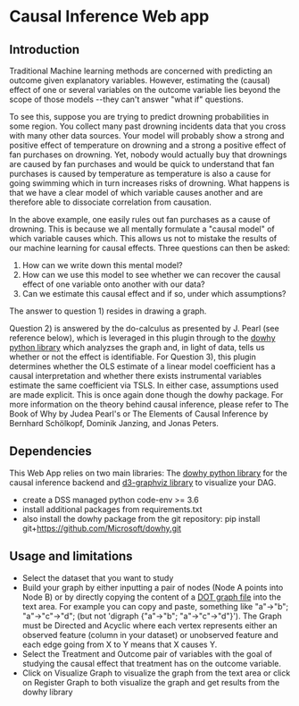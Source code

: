 # Causal Inference Web app

## Introduction

Traditional Machine learning methods are concerned with predicting an outcome given explanatory variables.
However, estimating the (causal) effect of one or several variables on the outcome variable lies beyond the scope of those models --they can't answer "what if" questions.

To see this, suppose you are trying to predict drowning probabilities in some region. You collect many past drowning incidents data that you cross with many other data sources. Your model will probably show a strong and positive effect of temperature on drowning and a strong a positive effect of fan purchases on drowning. Yet, nobody would actually buy that drownings are caused by fan purchases and would be quick to understand that fan purchases is caused by temperature as temperature is also a cause for going swimming which in turn increases risks of drowning. What happens is that we have a clear model of which variable causes another and are therefore able to dissociate correlation from causation.

In the above example, one easily rules out fan purchases as a cause of drowning. This is because we all mentally formulate a "causal model" of which variable causes which. This allows us not to mistake the results of our machine learning for causal effects. Three questions can then be asked:
1) How can we write down this mental model?
2) How can we use this model to see whether we can recover the causal effect of one variable onto another with our data?
3) Can we estimate this causal effect and if so, under which assumptions?

The answer to question 1) resides in drawing a graph.

Question 2) is answered by the do-calculus as presented by J. Pearl (see reference below), which is leveraged in this plugin through to the <a href="https://github.com/Microsoft/dowhy">dowhy python library</a> which analyzses the graph and, in light of data, tells us whether or not the effect is identifiable.
For Question 3), this plugin determines whether the OLS estimate of a linear model coefficient has a causal interpretation and whether there exists instrumental variables estimate the same coefficient via TSLS. In either case, assumptions used are made explicit. This is once again done though the dowhy package. For more information on the theory behind causal inference, please refer to The Book of Why by Judea Pearl's or The Elements of Causal Inference by Bernhard Schölkopf, Dominik Janzing, and Jonas Peters.

## Dependencies

This Web App relies on two main libraries: The <a href="https://github.com/Microsoft/dowhy">dowhy python library</a> for the causal inference backend and <a href="https://github.com/Microsoft/dowhy">d3-graphviz library</a> to visualize your DAG.

- create a DSS managed python code-env >= 3.6
- install additional packages from requirements.txt
- also install the dowhy package from the git repository:
pip install git+https://github.com/Microsoft/dowhy.git

## Usage and limitations

-   Select the dataset that you want to study
-   Build your graph by either inputting a pair of nodes (Node A points into Node B) or by directly copying the content of a <a href="https://en.wikipedia.org/wiki/DOT_(graph_description_language)">DOT graph file</a> into the text area. For example you can copy and paste, something like "a"->"b"; "a"->"c"->"d"; (but not 'digraph {"a"->"b"; "a"->"c"->"d"}'). The Graph must be Directed and Acyclic where each vertex represents either an observed feature (column in your dataset) or unobserved feature and each edge going from X to Y means that X causes Y.
- Select the Treatment and Outcome pair of variables with the goal of studying the causal effect that treatment has on the outcome variable.
- Click on Visualize Graph to visualize the graph from the text area or click on Register Graph to both visualize the graph and get results from the dowhy library
